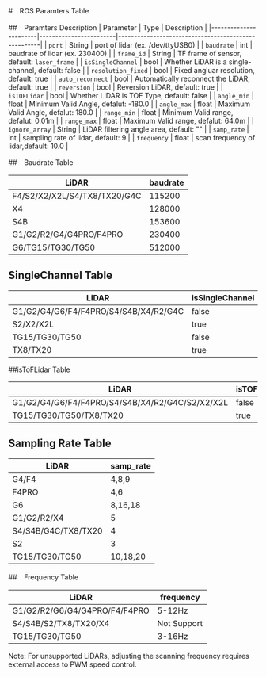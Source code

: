 #　ROS Paramters Table

##　Paramters Description
| Parameter         | Type                    | Description                                         |
|-----------------------|------------------------|-----------------------------------------------------|
| `port`        		| String                 	| port of lidar (ex. /dev/ttyUSB0)                         		|
| `baudrate`     	| int                      	| baudrate of lidar (ex. 230400)           				|
| `frame_id`      	| String                	| TF frame of sensor, default: `laser_frame`    		|
| `isSingleChannel` | bool                     	| Whether LiDAR is a single-channel, default: false	|
| `resolution_fixed` | bool                     	| Fixed angluar resolution, default: true                    	|
| `auto_reconnect` | bool                  	| Automatically reconnect the LiDAR, default: true    	|
| `reversion`     	| bool                  	| Reversion LiDAR, default: true  					|
| `isTOFLidar`       	| bool                  	| Whether LiDAR is TOF Type, default: false  		|
| `angle_min`       	| float                 	| Minimum Valid Angle, defalut: -180.0     			|
| `angle_max`       	| float                  	| Maximum Valid Angle, defalut: 180.0      			|
| `range_min`       	| float                  	| Minimum Valid range, defalut: 0.01m      			|
| `range_max`       	| float                  	| Maximum Valid range, defalut: 64.0m      			|
| `ignore_array`      | String                  	| LiDAR filtering angle area, default: ""      			|
| `samp_rate`       	| int                  	| sampling rate of lidar, default: 9      				|
| `frequency`       	| float                  	| scan frequency of lidar,default: 10.0      			|

##　Baudrate Table

| LiDAR                					| baudrate               | 
|-----------------------------------------------|-----------------------|
|F4/S2/X2/X2L/S4/TX8/TX20/G4C 		| 115200			|
|X4                   					| 128000			|
|S4B                         				| 153600			|
|G1/G2/R2/G4/G4PRO/F4PRO         	| 230400			|
|G6/TG15/TG30/TG50			 	| 512000			|

## SingleChannel Table

| LiDAR                							| isSingleChannel       | 
|-----------------------------------------------------------|-----------------------|
|G1/G2/G4/G6/F4/F4PRO/S4/S4B/X4/R2/G4C 	| false			|
|S2/X2/X2L                   						| true			|
|TG15/TG30/TG50                         				| false			|
|TX8/TX20         							| true			|

##isToFLidar Table

| LiDAR                									| isTOFLidar             | 
|-----------------------------------------------------------------------|-----------------------|
|G1/G2/G4/G6/F4/F4PRO/S4/S4B/X4/R2/G4C/S2/X2/X2L 	| false			|
|TG15/TG30/TG50/TX8/TX20                   				| true			|

## Sampling Rate Table

| LiDAR                		| samp_rate             | 
|-----------------------------|------------------------|
|G4/F4                    		| 4,8,9			 |
|F4PRO                   		| 4,6   			 |
|G6                         		| 8,16,18			 |
|G1/G2/R2/X4         		| 5				 |
|S4/S4B/G4C/TX8/TX20 	| 4			 	 |
|S2                    		| 3			 	 |
|TG15/TG30/TG50           | 10,18,20		 |

##　Frequency Table


| LiDAR                					| frequency             | 
|-----------------------------------------------|------------------------|
|G1/G2/R2/G6/G4/G4PRO/F4/F4PRO	| 5-12Hz			 |
|S4/S4B/S2/TX8/TX20/X4 			| Not Support		 |
|TG15/TG30/TG50           			| 3-16Hz			 |

Note: For unsupported LiDARs, adjusting the scanning frequency requires external access to PWM speed control.
